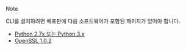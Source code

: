 > [!NOTE]
> CLI를 설치하려면 배포판에 다음 소프트웨어가 포함된 패키지가 있어야 합니다.
> * [Python 2.7x 또는 Python 3.x](https://ww.python.org/downloads/)
> * [OpenSSL 1.0.2](https://www.openssl.org/source/)
